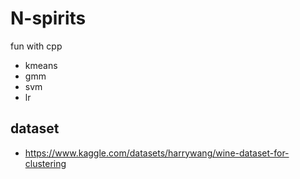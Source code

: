 # N-spirits
fun with cpp

- kmeans
- gmm
- svm
- lr
## dataset
- https://www.kaggle.com/datasets/harrywang/wine-dataset-for-clustering


